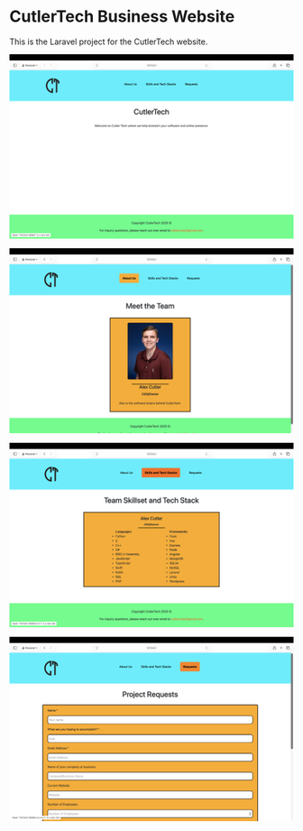 # CutlerTech Business Website

This is the Laravel project for the CutlerTech website.

![Home Screen](Home.png)

![About Screen](About.png)

![Skills Screen](Skills.png)

![Requests Screen](Requests.png)